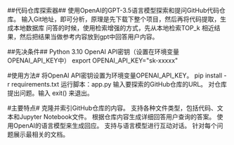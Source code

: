 ##代码仓库探索器##
使用OpenAI的GPT-3.5语言模型探索和提问GitHub代码仓库。
输入Git地址，即可分析，原理是先下载下整个项目，然后再将代码提取，生成本地数据库
问答的时候，使用检索增强的方式，先从本地检索TOP_k 相近结果，然后把结果当做参考内容放到gpt中回答用户内容。

##先决条件##
Python 3.10
OpenAI API密钥（设置在环境变量OPENAI_API_KEY中）
export OPENAI_API_KEY="sk-xxxxx"

#使用方法#
将OpenAI API密钥设置为环境变量OPENAI_API_KEY。
pip install -r requirements.txt
运行脚本：app.py
输入要探索的GitHub仓库的URL。
对仓库提出问题。输入 exit() 来退出。


#主要特点#
克隆并索引GitHub仓库的内容。
支持各种文件类型，包括代码、文本和Jupyter Notebook文件。
根据仓库内容生成详细回答用户查询的答案。
使用OpenAI的语言模型来生成回应。
支持与语言模型进行互动对话。
针对每个问题展示最相关的文档。
